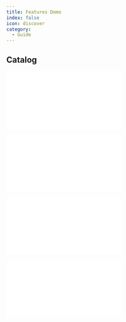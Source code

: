 ```yaml
---
title: Features Demo
index: false
icon: discover
category:
  - Guide
---
```


## Catalog

![Markdown Enhance](markdown.md)

![Page Config](page.md)

![Function Disable](disable.md)

![Encryption Demo](encrypt.md)
